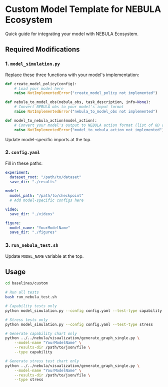 # Custom Model Template for NEBULA Ecosystem

Quick guide for integrating your model with NEBULA Ecosystem.

## Required Modifications

### 1. `model_simulation.py`

Replace these three functions with your model's implementation:

```python
def create_model_policy(config):
    # Load your model here
    raise NotImplementedError("create_model_policy not implemented")

def nebula_to_model_obs(nebula_obs, task_description, info=None):
    # Convert NEBULA obs to your model's input format
    raise NotImplementedError("nebula_to_model_obs not implemented")

def model_to_nebula_action(model_action):
    # Convert your model's output to NEBULA action format (list of 8D arrays)
    raise NotImplementedError("model_to_nebula_action not implemented")
```

Update model-specific imports at the top.

### 2. `config.yaml`

Fill in these paths:

```yaml
experiment:
  dataset_root: "/path/to/dataset"
  save_dir: "./results"
  
model:
  model_path: "/path/to/checkpoint"
  # Add model-specific configs here

video:
  save_dir: "./videos"

figure:
  model_name: "YourModelName"
  save_dir: "./figures"
```

### 3. `run_nebula_test.sh`

Update `MODEL_NAME` variable at the top.

## Usage

```bash
cd baselines/custom

# Run all tests
bash run_nebula_test.sh

# Capability tests only
python model_simulation.py --config config.yaml --test-type capability

# Stress tests only
python model_simulation.py --config config.yaml --test-type stress

# Generate capability chart only
python ../../nebula/visualization/generate_graph_single.py \
    --model-name "YourModelName" \
    --results-dir /path/to/json/file \
    --type capability

# Generate stress test chart only
python ../../nebula/visualization/generate_graph_single.py \
    --model-name "YourModelName" \
    --results-dir /path/to/json/file \
    --type stress
```